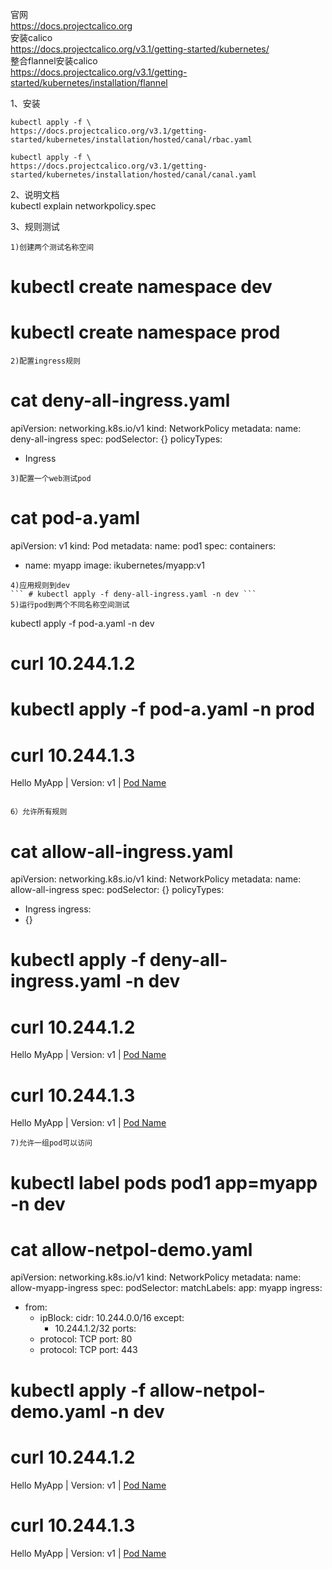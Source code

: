 官网  
https://docs.projectcalico.org  
安装calico  
https://docs.projectcalico.org/v3.1/getting-started/kubernetes/  
整合flannel安装calico  
https://docs.projectcalico.org/v3.1/getting-started/kubernetes/installation/flannel  

1、安装  
```
kubectl apply -f \
https://docs.projectcalico.org/v3.1/getting-started/kubernetes/installation/hosted/canal/rbac.yaml

kubectl apply -f \
https://docs.projectcalico.org/v3.1/getting-started/kubernetes/installation/hosted/canal/canal.yaml
```  
2、说明文档  
kubectl explain networkpolicy.spec  

3、规则测试  
```
1)创建两个测试名称空间  
```
# kubectl create namespace dev
# kubectl create namespace prod
```
2)配置ingress规则  
```
# cat deny-all-ingress.yaml
apiVersion: networking.k8s.io/v1
kind: NetworkPolicy
metadata:
  name: deny-all-ingress
spec:
  podSelector: {}
  policyTypes:
  - Ingress
```  
3)配置一个web测试pod  
```
# cat pod-a.yaml
apiVersion: v1
kind: Pod
metadata:
  name: pod1
spec:
  containers:
  - name: myapp
    image: ikubernetes/myapp:v1
```  
4)应用规则到dev  
``` # kubectl apply -f deny-all-ingress.yaml -n dev ```  
5)运行pod到两个不同名称空间测试  
```
kubectl apply -f pod-a.yaml -n dev
# curl 10.244.1.2

# kubectl apply -f pod-a.yaml -n prod
# curl 10.244.1.3
Hello MyApp | Version: v1 | <a href="hostname.html">Pod Name</a>
```  

6）允许所有规则  
```
# cat allow-all-ingress.yaml
apiVersion: networking.k8s.io/v1
kind: NetworkPolicy
metadata:
  name: allow-all-ingress
spec:
  podSelector: {}
  policyTypes:
  - Ingress
  ingress:
  - {}

# kubectl apply -f deny-all-ingress.yaml -n dev
# curl 10.244.1.2
Hello MyApp | Version: v1 | <a href="hostname.html">Pod Name</a>
# curl 10.244.1.3
Hello MyApp | Version: v1 | <a href="hostname.html">Pod Name</a>
```  
7)允许一组pod可以访问  
```
# kubectl label pods pod1 app=myapp -n dev
# cat allow-netpol-demo.yaml
apiVersion: networking.k8s.io/v1
kind: NetworkPolicy
metadata:
  name: allow-myapp-ingress
spec:
  podSelector:
    matchLabels:
      app: myapp
  ingress:
  - from: 
    - ipBlock:
        cidr: 10.244.0.0/16
        except:
        - 10.244.1.2/32
    ports:
    - protocol: TCP
      port: 80
    - protocol: TCP
      port: 443

# kubectl apply -f allow-netpol-demo.yaml -n dev

# curl 10.244.1.2
Hello MyApp | Version: v1 | <a href="hostname.html">Pod Name</a>
# curl 10.244.1.3
Hello MyApp | Version: v1 | <a href="hostname.html">Pod Name</a>
```  
